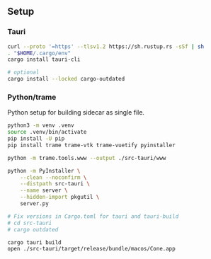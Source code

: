 ## Setup

### Tauri

```bash
curl --proto '=https' --tlsv1.2 https://sh.rustup.rs -sSf | sh
. "$HOME/.cargo/env"
cargo install tauri-cli

# optional
cargo install --locked cargo-outdated
```

### Python/trame

Python setup for building sidecar as single file.

```bash
python3 -m venv .venv
source .venv/bin/activate
pip install -U pip
pip install trame trame-vtk trame-vuetify pyinstaller

python -m trame.tools.www --output ./src-tauri/www

python -m PyInstaller \
    --clean --noconfirm \
    --distpath src-tauri \
    --name server \
    --hidden-import pkgutil \
    server.py

# Fix versions in Cargo.toml for tauri and tauri-build
# cd src-tauri
# cargo outdated

cargo tauri build
open ./src-tauri/target/release/bundle/macos/Cone.app
```
